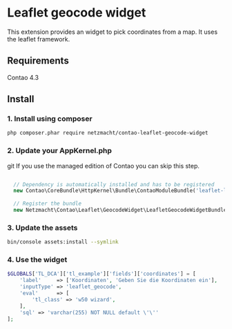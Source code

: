 Leaflet geocode widget
======================

This extension provides an widget to pick coordinates from a map. It uses the leaflet framework.


Requirements
------------

Contao 4.3


Install
-------

### 1. Install using composer

```bash
php composer.phar require netzmacht/contao-leaflet-geocode-widget

```

### 2. Update your AppKernel.php
git
If you use the managed edition of Contao you can skip this step.

```php

  // Dependency is automatically installed and has to be registered
  new Contao\CoreBundle\HttpKernel\Bundle\ContaoModuleBundle('leaflet-libs', $this->getRootDir()),
  
  // Register the bundle
  new Netzmacht\Contao\Leaflet\GeocodeWidget\LeafletGeocodeWidgetBundle(),
```

### 3. Update the assets

```bash
bin/console assets:install --symlink
```

### 4. Use the widget

```php
$GLOBALS['TL_DCA']['tl_example']['fields']['coordinates'] = [
    'label'     => ['Koordinaten', 'Geben Sie die Koordinaten ein'],
    'inputType' => 'leaflet_geocode',
    'eval'      => [
        'tl_class' => 'w50 wizard',
    ],
    'sql' => 'varchar(255) NOT NULL default \'\''
];
```

